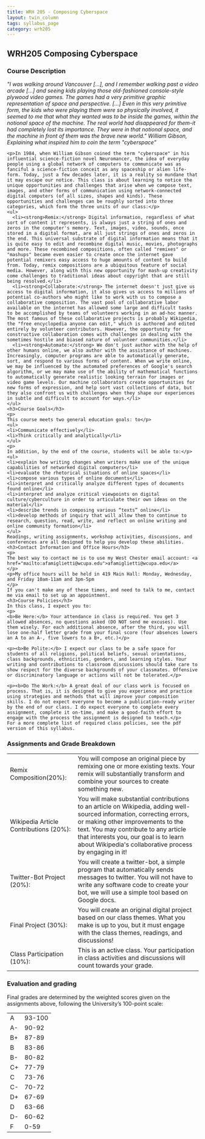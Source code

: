```yaml
---
title: WRH 205 - Composing Cyberspace
layout: twin_column
tags: syllabus_page
category: wrh205
---
```


<div class="row">
  <div class="content-column-multiple col-md-8">
    <h2>WRH205 Composing Cyberspace</h2>
    <h3>Course Description</h3>
    <p><em>"I was walking around Vancouver [...], and I remember walking past a video arcade [...] and seeing kids playing those old-fashioned console-style plywood video games. The games had a very primitive graphic representation of space and perspective. [...] Even in this very primitive form, the kids who were playing them were so physically involved, it seemed to me that what they wanted was to be inside the games, within the notional space of the machine. The real world had disappeared for them-it had completely lost its importance. They were in that notional space, and the machine in front of them was the brave new world."
William Gibson, Explaining what inspired him to coin the term "cyberspace"</em></p>

    <p>In 1984, when William Gibson coined the term "cyberspace" in his influential science-fiction novel Neuromancer, the idea of everyday people using a global network of computers to communicate was as fanciful a science-fiction conceit as any spaceship or alien life-form. Today, just a few decades later, it is a reality so mundane that it may escape our notice. This class is about learning to notice the unique opportunities and challenges that arise when we compose text, images, and other forms of communication using network-connected digital computers (of all sizes, shapes and kinds). These opportunities and challenges can be roughly sorted into three categories, which form the three units of our class:</p>
    <ul>
      <li><strong>Remix:</strong> Digital information, regardless of what sort of content it represents, is always just a string of ones and zeros in the computer's memory. Text, images, video, sounds, once stored in a digital format, are all just strings of ones and zeros in the end. This universal substrate of digital information means that it is quite easy to edit and recombine digital music, movies, photographs and more. These recombined compositions, often called "remixes" or "mashups" became even easier to create once the internet gave potential remixers easy access to huge amounts of content to build from. Today, remix compositions are a ubiquitous feature of social media. However, along with this new opportunity for mash-up creativity come challenges to traditional ideas about copyright that are still being resolved.</li>
      <li><strong>Collaborate:</strong> The internet doesn't just give us access to digital information, it also gives us access to millions of potential co-authors who might like to work with us to compose a collaborative composition. The vast pool of collaborative labor available on the internet has allowed some large and difficult tasks to be accomplished by teams of volunteers working in an ad-hoc manner. The most famous of these collaborative projects is probably Wikipedia, the "free encyclopedia anyone can edit," which is authored and edited entirely by volunteer contributors. However, the opportunity for constructive collaboration comes with challenges in dealing with the sometimes hostile and biased nature of volunteer communities.</li>
      <li><strong>Automate:</strong> We don't just author with the help of other humans online, we also author with the assistance of machines. Increasingly, computer programs are able to automatically generate, sort, and respond to various forms of content. When we write online, we may be influenced by the automated preferences of Google's search algorithm, or we may make use of the ability of mathematical functions to automatically generate realistic looking terrain for images or video game levels. Our machine collaborators create opportunities for new forms of expression, and help sort vast collections of data, but they also confront us with challenges when they shape our experiences in subtle and difficult to account for ways.</li>
    </ul>    
    <h3>Course Goals</h3>
    <p>
    This course meets two general education goals: to</p>
    <ul>
    <li>Communicate effectively</li>
    <li>Think critically and analytically</li>
    </ul>
    <p>
    In addition, by the end of the course, students will be able to:</p>
    <ul>
    <li>explain how writing changes when writers make use of the unique capabilities of networked digital computers</li>
    <li>evaluate the rhetorical situations of online spaces</li>
    <li>compose various types of online documents</li>
    <li>interpret and critically analyze different types of documents found online</li>
    <li>interpret and analyze critical viewpoints on digital culture/cyberculture in order to articulate their own ideas on the material</li>
    <li>describe trends in composing various “texts” online</li>
    <li>develop methods of inquiry that will allow them to continue to research, question, read, write, and reflect on online writing and online community formation</li>
    </ul>
    Readings, writing assignments, workshop activities, discussions, and conferences are all designed to help you develop these abilities.
    <h3>Contact Information and Office Hours</h3>
    <p>
    The best way to contact me is to use my West Chester email account: <a href="mailto:afamiglietti@wcupa.edu">afamiglietti@wcupa.edu</a>
    </p>
    <p>My office hours will be held in 419 Main Hall: Monday, Wednesday, and Friday 10am-11am and 3pm-5pm
    </p>
    If you can't make any of these times, and need to talk to me, contact me via email to set up an appointment.
    <h3>Course Policies</h3>
    In this class, I expect you to:
    <p>
    <b>Be Here:</b> Your attendance in class is required. You get 3 allowed absences, no questions asked (DO NOT send me excuses). Use them wisely. For each additional absence, after the third, you will lose one-half letter grade from your final score (four absences lowers an A to an A-, five lowers to a B+, etc.)</p>

    <p><b>Be Polite:</b> I expect our class to be a safe space for students of all religions, political beliefs, sexual orientations, class backgrounds, ethnicities, genders, and learning styles. Your writing and contributions to classroom discussions should take care to show respect for the diverse backgrounds of your classmates. Offensive or discriminatory language or actions will not be tolerated.</p>

    <p><b>Do The Work:</b> A great deal of our class work is focused on process. That is, it is designed to give you experience and practice using strategies and methods that will improve your composition skills. I do not expect everyone to become a publication-ready writer by the end of our class. I do expect everyone to complete every assignment, complete it on-time, and make a good-faith effort to engage with the process the assignment is designed to teach.</p>
    For a more complete list of required class policies, see the pdf version of this syllabus.
  </div>
  <div class="content-column-multiple col-md-4">
    <h3>Assignments and Grade Breakdown</h3>
    <table class="table">
    <tr><td>Remix Composition(20%):</td><td> You will compose an original piece by remixing one or more existing texts. Your remix will substantially transform and combine your sources to create something new.</td></tr>
    <tr><td>Wikipedia Article Contributions (20%):</td><td> You will make substantial contributions to an article on Wikipedia, adding well-sourced information, correcting errors, or making other improvements to the text. You may contribute to any article that interests you, our goal is to learn about Wikipedia's collaborative process by engaging in it!</td></tr>
    <tr><td>Twitter-Bot Project (20%):</td><td> You will create a twitter-bot, a simple program that automatically sends messages to twitter. You will not have to write any software code to create your bot, we will use a simple tool based on Google docs.</td></tr>
    <tr><td>Final Project (30%):</td><td> You will create an original digital project based on our class themes. What you make is up to you, but it must engage with the class themes, readings, and discussions!</td></tr>
    <tr><td>Class Participation (10%):</td><td>This is an active class. Your participation in class activities and discussions will count towards your grade.</td></tr> 
    </table>
    <h3>Evaluation and grading</h3>
    Final grades are determined by the weighted scores given on the assignments above, following the University’s 100-point scale:
    <table>
    <tr>
    <td>A</td><td>93-100</td>
    </tr>
    <tr>
    <td>A-</td><td>90-92</td>
    </tr>
    <tr>
    <td>B+</td><td>87-89</td>
    </tr>
    <tr>
    <td>B</td><td>83-86</td>
    </tr>
    <tr>
    <td>B-</td><td>80-82</td>
    </tr>
    <tr>
    <td>C+</td><td>77-79</td>
    </tr>
    <tr>
    <td>C</td><td>73-76</td>
    </tr>
    <tr>
    <td>C-</td><td>70-72</td>
    </tr>
    <tr>
    <td>D+</td><td>67-69</td>
    </tr>
    <tr>
    <td>D</td><td>63-66</td>
    </tr>
    <tr>
    <td>D-</td><td>60-62</td>
    </tr>
    <tr>
    <td>F</td><td>0-59</td>
    </tr>
    </table>
  </div>
</div>
